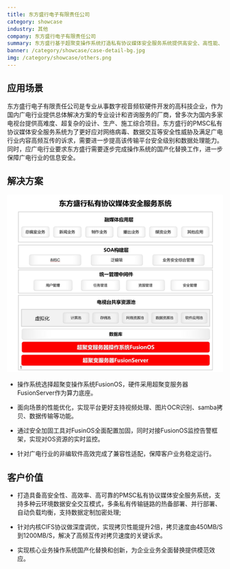```yaml
---
title: 东方盛行电子有限责任公司
category: showcase
industry: 其他
company: 东方盛行电子有限责任公司
summary: 东方盛行基于超聚变操作系统打造私有协议媒体安全服务系统提供高安全、高性能、高可靠的运行环境
banner: /category/showcase/case-detail-bg.jpg
img: /category/showcase/others.png
---
```


## 应用场景

东方盛行电子有限责任公司是专业从事数字视音频软硬件开发的高科技企业，作为国内广电行业提供总体解决方案的专业设计和咨询服务的厂商，曾多次为国内多家电视台提供高难度、超复杂的设计、生产、施工综合项目。东方盛行的PMSC私有协议媒体安全服务系统为了更好应对网络病毒、数据交互等安全性威胁及满足广电行业内容高频互传的诉求，需要进一步提高该传输平台安全级别和数据处理能力。同时，应广电行业要求东方盛行需要逐步完成操作系统的国产化替换工作，进一步保障广电行业的信息安全。

## 解决方案

<img src="./1.png" width="1000" >

- 操作系统选择超聚变操作系统FusionOS，硬件采用超聚变服务器FusionServer作为算力底座。

- 面向场景的性能优化，实现平台更好支持视频处理、图片OCR识别、samba拷贝、数据传输等功能。

- 通过安全加固工具对FusinOS全面配置加固，同时对接FusionOS监控告警框架，实现对OS资源的实时监控。

- 针对广电行业的非编软件高效完成了兼容性适配，保障客户业务稳定运行。

## 客户价值

- 打造具备高安全性、高效率、高可靠的PMSC私有协议媒体安全服务系统，支持多种云环境数据安全交互模式，多条私有传输链路的热备部署、并行部署、自动负载均衡，支持数据定制加密处理;

- 针对内核CIFS协议做深度调优，实现拷贝性能提升2倍，拷贝速度由450MB/S到1200MB/S，解决了高频互传对拷贝速度的关键诉求。

- 实现核心业务操作系统国产化替换和创新，为企业业务全面替换提供模范效应。